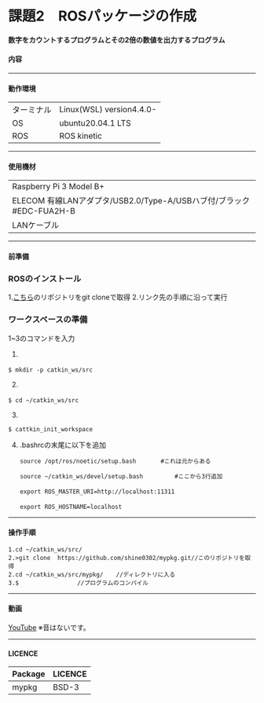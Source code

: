 # 課題2　ROSパッケージの作成

#### 数字をカウントするプログラムとその2倍の数値を出力するプログラム

#### 内容
	
------------------------


#### 動作環境
|||
|---|---|
|ターミナル|Linux(WSL) version4.4.0-|
|OS |ubuntu20.04.1 LTS|
|ROS|ROS kinetic|
-----------------------
	
#### 使用機材
||
|---|
|Raspberry Pi 3 Model B+ |
|ELECOM 有線LANアダプタ/USB2.0/Type-A/USBハブ付/ブラック #EDC-FUA2H-B|
|LANケーブル|
	
			
------------------------

#### 前準備
### ROSのインストール
1.[こちら](https://github.com/ryuichiueda/ros_setup_scripts_Ubuntu20.04_server)のリポジトリをgit cloneで取得
2.リンク先の手順に沿って実行

### ワークスペースの準備
1~3のコマンドを入力  

1.  

	$ mkdir -p catkin_ws/src　　

2.

	$ cd ~/catkin_ws/src　　

3.

	$ cattkin_init_workspace


 4. .bashrcの末尾に以下を追加  

	    source /opt/ros/noetic/setup.bash       #これは元からある
	
	    source ~/catkin_ws/devel/setup.bash         #ここから3行追加　　
	
	    export ROS_MASTER_URI=http://localhost:11311　　
	
	    export ROS_HOSTNAME=localhost　　
	
-------------------------------------------------	
	


#### 操作手順
	1.cd ~/catkin_ws/src/
	2.>git clone  https://github.com/shine0302/mypkg.git//このリポジトリを取得
	2.cd ~/catkin_ws/src/mypkg/  　//ディレクトリに入る
	3.$　　　　　　　　　　//プログラムのコンパイル

	
		
------------------------

#### 動画
[YouTube]()
※音はないです。

---------------------------
#### LICENCE
|Package|LICENCE|
|---|---|
|mypkg|BSD-3|
